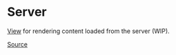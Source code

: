 # Server

[View][view] for rendering content loaded from the server (WIP).

[Source]

[view]: ./index.md

[Source]: https://github.com/wq/wq.app/blob/main/packages/react/src/views/Server.js
